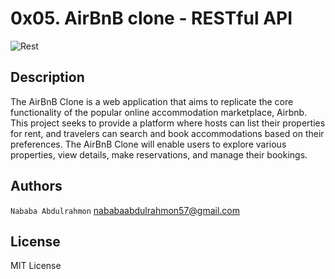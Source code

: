 # 0x05. AirBnB clone - RESTful API

![Rest](https://s3.amazonaws.com/alx-intranet.hbtn.io/uploads/medias/2020/9/02078cd7f0573885c85a225c7436584a5afea1f9.png?X-Amz-Algorithm=AWS4-HMAC-SHA256&X-Amz-Credential=AKIARDDGGGOUSBVO6H7D%2F20230731%2Fus-east-1%2Fs3%2Faws4_request&X-Amz-Date=20230731T075759Z&X-Amz-Expires=86400&X-Amz-SignedHeaders=host&X-Amz-Signature=2664d25e7ea447f278b63ec23f4186b9c16a277861102063e3e4a0871b1326fd)

## Description
The AirBnB Clone is a web application that aims to replicate the core functionality of the popular online accommodation marketplace, Airbnb. This project seeks to provide a platform where hosts can list their properties for rent, and travelers can search and book accommodations based on their preferences. The AirBnB Clone will enable users to explore various properties, view details, make reservations, and manage their bookings.

## Authors
`Nababa Abdulrahmon` <nababaabdulrahmon57@gmail.com>

## License

MIT License
